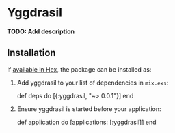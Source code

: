 # Yggdrasil

**TODO: Add description**

## Installation

If [available in Hex](https://hex.pm/docs/publish), the package can be installed as:

  1. Add yggdrasil to your list of dependencies in `mix.exs`:

        def deps do
          [{:yggdrasil, "~> 0.0.1"}]
        end

  2. Ensure yggdrasil is started before your application:

        def application do
          [applications: [:yggdrasil]]
        end

